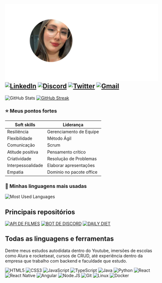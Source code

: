 ![Banner do Readme](https://github.com/AninhaPardini/images-for-github/blob/main/Aninha%20Readme%20banner.png?raw=true)
[![LinkedIn](https://img.shields.io/badge/LinkedIn-0077B5?style=for-the-badge&logo=linkedin&logoColor=white)](https://www.linkedin.com/in/ana-luiza-pardini-a55746214/)
[![Discord]( https://img.shields.io/badge/Discord-7289DA?style=for-the-badge&logo=discord&logoColor=white)](https://discord.gg/yhMg3qVV)
[![Twitter](https://img.shields.io/badge/Twitter-1DA1F2?style=for-the-badge&logo=twitter&logoColor=white)](https://www.discord.com/in/aninhapardini/)
[![Gmail](https://img.shields.io/badge/aninhapardini.contato@gmail.com-D14836?style=for-the-badge&logo=gmail&logoColor=white)](aninhapardini.contato@gmail.com)
----

![GitHub Stats](https://github-readme-stats.vercel.app/api?username=AninhaPardini&theme=transparent&bg_color=0001&border_color=FFF&show_icons=true&icon_color=FD7999&title_color=FD7999&text_color=FFF&card_width=320)
[![GitHub Streak](https://streak-stats.demolab.com?user=AninhaPardini&theme=transparent&card_width=430&currStreakNum=FD7999&stroke=FD7999&fire=FD7999&sideNums=FD7999&ring=FD7999&currStreakLabel=FD7999&dates=EBCBDF&sideLabels=FD7999)](https://git.io/streak-stats)
### ⭐ Meus pontos fortes

|    Soft skills    |        Liderança          |
|-------------------|---------------------------|
|  Resiliência      |  Gerenciamento de Equipe  |
|  Flexibilidade    |  Método Ágil              |
|  Comunicação      |  Scrum                    |
|  Atitude positiva |  Pensamento crítico       |
|  Criatividade     |  Resolução de Problemas   |
|  Interpessoalidade|  Elaborar apresentações   |
|  Empatia          |  Dominio no pacote office |

### 🚀 Minhas linguagens mais usadas

![Most Used Languages](https://github-readme-stats-git-masterrstaa-rickstaa.vercel.app/api/top-langs/?username=AninhaPardini&layout=compact&bg_color=0001&border_color=FFF&title_color=FD7999&text_color=FFF)

## Principais repositórios

[![API DE FILMES](https://img.shields.io/badge/API_DE_ARQUIVOS_MP4-000?style=flat&logo=nestjs&color=E0234E)](https://github.com/AninhaPardini/nest10-api)
[![BOT DE DISCORD](https://img.shields.io/badge/BOT_DE_DISCORD-000?style=flat&logo=javascript&logoColor=FFFF&color=7185CA)](https://github.com/AninhaPardini/BotEmbedGinga)
[![DAILY DIET](https://img.shields.io/badge/DAILY_DIET-000?style=flat&logo=node.js&color=344F24)](https://github.com/AninhaPardini/Daily-Diet-Project)

## Todas as linguagens e ferramentas

Dentre meus estudos autodidata dentro do Youtube, imersões de escolas como Alura e rocketseat, cursos de CRUD, até experiência dentro da empresa que trabalho com backend e faculdade que estudo.

![HTML5](https://img.shields.io/badge/HTML5-000?style=flat&logo=html5)
![CSS3](https://img.shields.io/badge/CSS3-000?style=flat&logo=css3&logoColor=264CE4)
![JavaScript](https://img.shields.io/badge/JavaScript-000?style=flat&logo=javascript)
![TypeScript](https://img.shields.io/badge/TypeScript-000?style=flat&logo=typescript)
![Java](https://img.shields.io/badge/Java-000?style=flat&logo=java)
![Python](https://img.shields.io/badge/Python-000?style=flat&logo=python)
![React](https://img.shields.io/badge/React-000?style=flat&logo=react)
![React Native](https://img.shields.io/badge/React-Native-000?style=flat&logo=React-Native)
![Angular](https://img.shields.io/badge/Angular-000?style=flat&logo=angular&logoColor=C3002F)
![Node.JS](https://img.shields.io/badge/Node.JS-000?style=flat&logo=nodedotjs)
![Git](https://img.shields.io/badge/Git-000?style=flat&logo=git)
![Linux](https://img.shields.io/badge/Linux-000?style=flat&logo=linux)
![Docker](https://img.shields.io/badge/Docker-000?style=flat&logo=docker)

